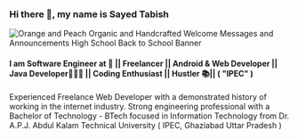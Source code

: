 ### Hi there 👋, my name is Sayed Tabish
![Orange and Peach Organic and Handcrafted Welcome Messages and Announcements High School Back to School Banner](https://user-images.githubusercontent.com/93794214/148041263-927fbdec-bc4d-4dd9-afbe-63c41676f995.png)

#### I am Software Engineer at 🎯 || Freelancer || Android & Web Developer || Java Developer👨🏻‍💻 || Coding Enthusiast || Hustler 📚|| ( "IPEC" )
Experienced Freelance Web Developer with a demonstrated history of working in the internet industry. Strong engineering professional with a Bachelor of Technology - BTech focused in Information Technology from Dr. A.P.J. Abdul Kalam Technical University ( IPEC, Ghaziabad Uttar Pradesh )
